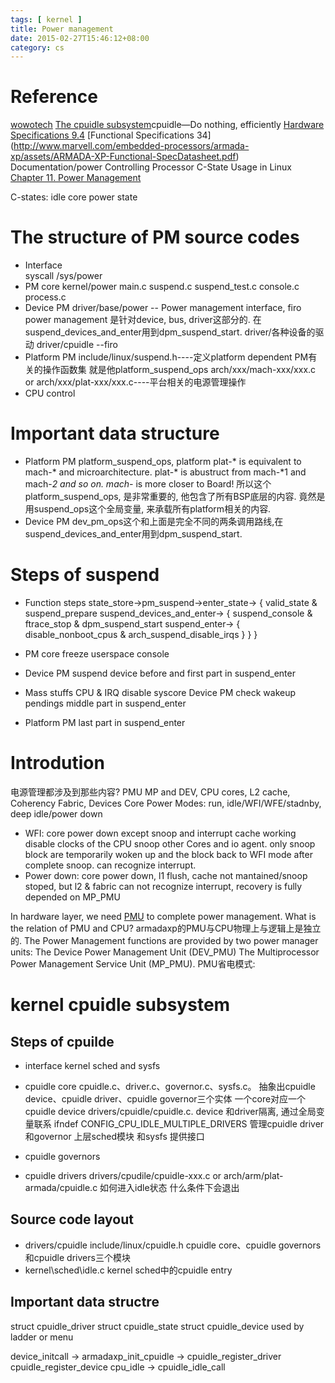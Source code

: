 ```yaml
---
tags: [ kernel ] 
title: Power management
date: 2015-02-27T15:46:12+08:00 
category: cs
---
```


# Reference
[wowotech](http://www.wowotech.net/pm_subsystem/generic_pm_architecture.html)
[The cpuidle subsystem](https://lwn.net/Articles/384146/)cpuidle—Do nothing, efficiently
[Hardware Specifications 9.4](http://www.marvell.com/embedded-processors/armada-xp/assets/HW_MV78460_OS.PDF)
[Functional Specifications 34] (http://www.marvell.com/embedded-processors/armada-xp/assets/ARMADA-XP-Functional-SpecDatasheet.pdf)
Documentation/power
Controlling Processor C-State Usage in Linux
[Chapter 11. Power Management](http://doc.opensuse.org/documentation/html/openSUSE_114/opensuse-tuning/cha.tuning.power.html)

C-states: idle core power state

# The structure of PM source codes
* Interface  
syscall /sys/power
* PM core
kernel/power
main.c suspend.c suspend_test.c console.c process.c
* Device PM
driver/base/power -- Power management interface, firo
power management 是针对device, bus, driver这部分的. 在suspend_devices_and_enter用到dpm_suspend_start.
driver/各种设备的驱动
driver/cpuidle --firo
* Platform PM
include/linux/suspend.h----定义platform dependent PM有关的操作函数集
就是他platform_suspend_ops
arch/xxx/mach-xxx/xxx.c or arch/xxx/plat-xxx/xxx.c----平台相关的电源管理操作
* CPU control

# Important data structure
* Platform PM
platform_suspend_ops, platform plat-* is equivalent to mach-* and microarchitecture.
plat-* is abustruct from mach-*1 and mach-*2 and so on.
mach-* is more closer to Board!
所以这个platform_suspend_ops, 是非常重要的, 他包含了所有BSP底层的内容.
竟然是用suspend_ops这个全局变量, 来承载所有platform相关的内容.
* Device PM
dev_pm_ops这个和上面是完全不同的两条调用路线,在suspend_devices_and_enter用到dpm_suspend_start.
# Steps of suspend
* Function steps
state_store->pm_suspend->enter_state->
{
	valid_state & suspend_prepare
	suspend_devices_and_enter-> {
		suspend_console & ftrace_stop & dpm_suspend_start
		suspend_enter->
		{
			disable_nonboot_cpus & arch_suspend_disable_irqs
		}
	}
}
* PM core
freeze userspace 
console
* Device PM 
suspend device
before and first part in suspend_enter

* Mass stuffs
CPU & IRQ disable
syscore
Device PM check wakeup pendings
middle part in suspend_enter

* Platform PM
last part in suspend_enter 


# Introdution
电源管理都涉及到那些内容?
PMU MP and DEV, CPU cores, L2 cache, Coherency Fabric, Devices
Core Power Modes: run, idle/WFI/WFE/stadnby, deep idle/power down
* WFI: core power down except snoop and interrupt cache working
disable clocks of the CPU 
snoop other Cores and io agent.
only snoop block are temporarily woken up and the block back to WFI mode after complete snoop.
can recognize interrupt.
* Power down: core power down, l1 flush, cache not mantained/snoop stoped, but l2 & fabric 
can not recognize interrupt, recovery is fully depended on MP_PMU

In hardware layer, we need [PMU](https://en.wikipedia.org/wiki/Power_Management_Unit) to complete power management.
What is the relation of PMU and CPU?
armadaxp的PMU与CPU物理上与逻辑上是独立的.
The Power Management functions are provided by two power manager units:
The Device Power Management Unit (DEV_PMU)
The Multiprocessor Power Management Service Unit (MP_PMU).
PMU省电模式:

# kernel cpuidle subsystem
## Steps of cpuilde
* interface
kernel sched and sysfs

* cpuidle core
cpuidle.c、driver.c、governor.c、sysfs.c。
抽象出cpuidle device、cpuidle driver、cpuidle governor三个实体
一个core对应一个cpuidle device drivers/cpuidle/cpuidle.c.
device 和driver隔离, 通过全局变量联系 ifndef CONFIG_CPU_IDLE_MULTIPLE_DRIVERS
管理cpuidle driver 和governor
上层sched模块 和sysfs 提供接口 

* cpuidle governors

* cpuidle drivers
drivers/cpudile/cpuidle-xxx.c or 
arch/arm/plat-armada/cpuidle.c
如何进入idle状态
什么条件下会退出


## Source code layout
* drivers/cpuidle
include/linux/cpuidle.h
cpuidle core、cpuidle governors和cpuidle drivers三个模块
* kernel\sched\idle.c
kernel sched中的cpuidle entry

## Important data structre
struct cpuidle_driver
struct cpuidle_state
struct cpuidle_device used by ladder or menu

device_initcall -> armadaxp_init_cpuidle -> cpuidle_register_driver  cpuidle_register_device
cpu_idle -> cpuidle_idle_call
